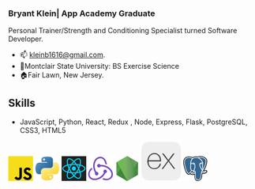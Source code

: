 ### Bryant Klein| App Academy Graduate 
  Personal Trainer/Strength and Conditioning Specialist turned Software Developer.

- :mailbox: kleinb1616@gmail.com.
- :school:Montclair State University: BS Exercise Science
- :house:Fair Lawn, New Jersey.

## Skills

- JavaScript, Python, React, Redux , Node, Express, Flask, PostgreSQL, CSS3, HTML5 


![JS](https://github.com/Bryant16/images/blob/master/javascript.png)   ![Python](https://github.com/Bryant16/images/blob/master/python.png)   ![React](https://github.com/Bryant16/images/blob/master/react.png) ![Redux](https://github.com/Bryant16/images/blob/master/redux.png) ![Node](https://github.com/Bryant16/images/blob/master/node.png) ![Express](https://github.com/harshcut/harshcut/blob/master/static/expressjs.svg)  ![POstgreSQL](https://github.com/Bryant16/images/blob/master/postgresql.png)         

